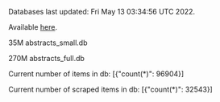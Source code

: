 Databases last updated: Fri May 13 03:34:56 UTC 2022. 

Available [here](https://github.com/cbeauhilton/ash-db/releases).


35M	abstracts_small.db

270M	abstracts_full.db

Current number of items in db:
[{"count(*)": 96904}]

Current number of scraped items in db:
[{"count(*)": 32543}]
